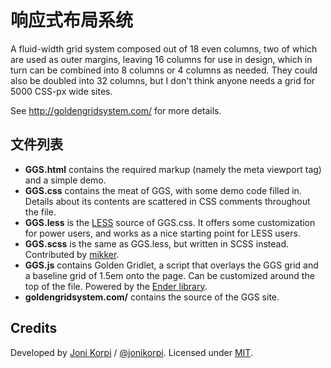 # 响应式布局系统

A fluid-width grid system composed out of 18 even columns, two of which are used as outer margins, leaving 16 columns for use in design, which in turn can be combined into 8 columns or 4 columns as needed. They could also be doubled into 32 columns, but I don't think anyone needs a grid for 5000 CSS-px wide sites.

See http://goldengridsystem.com/ for more details.

## 文件列表

- **GGS.html** contains the required markup (namely the meta viewport tag) and a simple demo.
- **GGS.css** contains the meat of GGS, with some demo code filled in. Details about its contents are scattered in CSS comments throughout the file.
- **GGS.less** is the [LESS](http://lesscss.org/) source of GGS.css. It offers some customization for power users, and works as a nice starting point for LESS users.
- **GGS.scss** is the same as GGS.less, but written in SCSS instead. Contributed by [mikker](https://github.com/mikker).
- **GGS.js** contains Golden Gridlet, a script that overlays the GGS grid and a baseline grid of 1.5em onto the page. Can be customized around the top of the file. Powered by the [Ender library](http://ender.no.de/).
- **goldengridsystem.com/** contains the source of the GGS site.

## Credits

Developed by [Joni Korpi](http://jonikorpi.com/) / [@jonikorpi](http://twitter.com/jonikorpi/). Licensed under [MIT](http://opensource.org/licenses/mit-license.php).
